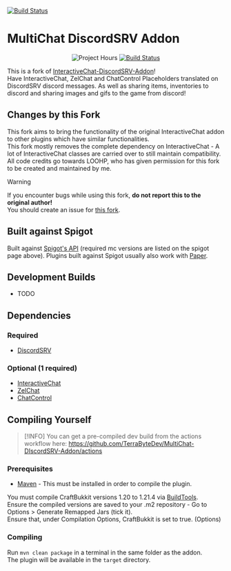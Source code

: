 [![Build Status](https://github.com/TerraByteDev/MultiChat-DiscordSRV-Addon/actions/workflows/build.yml/badge.svg)](https://github.com/TerraByteDev/MultiChat-DiscordSRV-Addon/actions)
# MultiChat DiscordSRV Addon
<div align="center">
    <img src="https://wakatime.com/badge/github/TerraByteDev/MultiChat-DiscordSRV-Addon.svg" alt = "Project Hours">
    <a href="https://github.com/TerraByteDev/MultiChat-DiscordSRV-Addon/actions">
        <img alt="Build Status" src="https://github.com/TerraByteDev/MultiChat-DiscordSRV-Addon/actions/workflows/build.yml/badge.svg">
    </a>
</div>

This is a fork of [InteractiveChat-DiscordSRV-Addon](https://github.com/LOOHP/InteractiveChat-DiscordSRV-Addon)!\
Have InteractiveChat, ZelChat and ChatControl Placeholders translated on DiscordSRV discord messages. As well as sharing items, inventories to discord and sharing images and gifs to the game from discord!

## Changes by this Fork
This fork aims to bring the functionality of the original InteractiveChat addon to other plugins which have similar functionalities.\
This fork mostly removes the complete dependency on InteractiveChat - A lot of InteractiveChat classes are carried over to still maintain compatibility.\
All code credits go towards LOOHP, who has given permission for this fork to be created and maintained by me.

> [!WARNING]
> If you encounter bugs while using this fork, **do not report this to the original author!**\
> You should create an issue for [this fork](https://github.com/TerraByteDev/MultiChat-DIscordSRV-Addon/issues).

## Built against Spigot
Built against [Spigot's API](https://www.spigotmc.org/wiki/buildtools/) (required mc versions are listed on the spigot page above).
Plugins built against Spigot usually also work with [Paper](https://papermc.io/).

## Development Builds

- TODO

## Dependencies 

### Required
- [DiscordSRV](https://www.spigotmc.org/resources/discordsrv.18494/)

### Optional (1 required)
- [InteractiveChat](https://www.spigotmc.org/resources/75870/)
- [ZelChat](https://builtbybit.com/resources/zelchat-high-performance-simple.47406/)
- [ChatControl](https://builtbybit.com/resources/chatcontrol-format-filter-chat.18217/)

## Compiling Yourself
> [!INFO]
> You can get a pre-compiled dev build from the actions workflow here: https://github.com/TerraByteDev/MultiChat-DIscordSRV-Addon/actions

### Prerequisites
- [Maven](https://maven.apache.org/) - This must be installed in order to compile the plugin.

You must compile CraftBukkit versions 1.20 to 1.21.4 via [BuildTools](https://www.spigotmc.org/wiki/buildtools/).\
Ensure the compiled versions are saved to your .m2 repository - Go to Options > Generate Remapped Jars (tick it).\
Ensure that, under Compilation Options, CraftBukkit is set to true. (Options)

### Compiling
Run `mvn clean package` in a terminal in the same folder as the addon.\
The plugin will be available in the `target` directory.